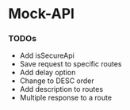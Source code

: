 # Mock-API

### TODOs
- Add isSecureApi
- Save request to specific routes
- Add delay option
- Change to DESC order
- Add description to routes
- Multiple response to a route

